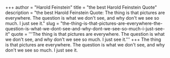 +++
author = "Harold Feinstein"
title = "the best Harold Feinstein Quote"
description = "the best Harold Feinstein Quote: The thing is that pictures are everywhere. The question is what we don't see, and why don't we see so much. I just see it."
slug = "the-thing-is-that-pictures-are-everywhere-the-question-is-what-we-dont-see-and-why-dont-we-see-so-much-i-just-see-it"
quote = '''The thing is that pictures are everywhere. The question is what we don't see, and why don't we see so much. I just see it.'''
+++
The thing is that pictures are everywhere. The question is what we don't see, and why don't we see so much. I just see it.

